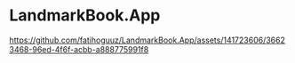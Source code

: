# LandmarkBook.App
https://github.com/fatihoguuz/LandmarkBook.App/assets/141723606/36623468-96ed-4f6f-acbb-a888775991f8
